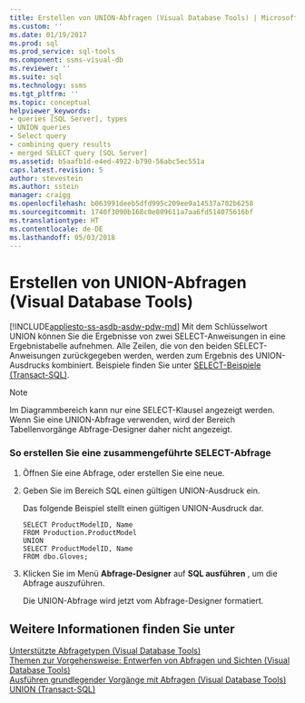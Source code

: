 ```yaml
---
title: Erstellen von UNION-Abfragen (Visual Database Tools) | Microsoft-Dokumentation
ms.custom: ''
ms.date: 01/19/2017
ms.prod: sql
ms.prod_service: sql-tools
ms.component: ssms-visual-db
ms.reviewer: ''
ms.suite: sql
ms.technology: ssms
ms.tgt_pltfrm: ''
ms.topic: conceptual
helpviewer_keywords:
- queries [SQL Server], types
- UNION queries
- Select query
- combining query results
- merged SELECT query [SQL Server]
ms.assetid: b5aafb1d-e4ed-4922-b790-56abc5ec551a
caps.latest.revision: 5
author: stevestein
ms.author: sstein
manager: craigg
ms.openlocfilehash: b063991deeb5dfd995c209ee9a14537a702b6258
ms.sourcegitcommit: 1740f3090b168c0e809611a7aa6fd514075616bf
ms.translationtype: HT
ms.contentlocale: de-DE
ms.lasthandoff: 05/03/2018
---
```

# <a name="create-union-queries-visual-database-tools"></a>Erstellen von UNION-Abfragen (Visual Database Tools)
[!INCLUDE[appliesto-ss-asdb-asdw-pdw-md](../../includes/appliesto-ss-asdb-asdw-pdw-md.md)]
Mit dem Schlüsselwort UNION können Sie die Ergebnisse von zwei SELECT-Anweisungen in eine Ergebnistabelle aufnehmen. Alle Zeilen, die von den beiden SELECT-Anweisungen zurückgegeben werden, werden zum Ergebnis des UNION-Ausdrucks kombiniert. Beispiele finden Sie unter [SELECT-Beispiele (Transact-SQL)](http://msdn.microsoft.com/en-us/9b9caa3d-e7d0-42e1-b60b-a5572142186c).  
  
> [!NOTE]  
> Im Diagrammbereich kann nur eine SELECT-Klausel angezeigt werden. Wenn Sie eine UNION-Abfrage verwenden, wird der Bereich Tabellenvorgänge Abfrage-Designer daher nicht angezeigt.  
  
### <a name="to-create-a-merged-select-query"></a>So erstellen Sie eine zusammengeführte SELECT-Abfrage  
  
1.  Öffnen Sie eine Abfrage, oder erstellen Sie eine neue.  
  
2.  Geben Sie im Bereich SQL einen gültigen UNION-Ausdruck ein.  
  
    Das folgende Beispiel stellt einen gültigen UNION-Ausdruck dar.  
  
    ```  
    SELECT ProductModelID, Name  
    FROM Production.ProductModel  
    UNION  
    SELECT ProductModelID, Name   
    FROM dbo.Gloves;  
    ```  
  
3.  Klicken Sie im Menü **Abfrage-Designer** auf **SQL ausführen** , um die Abfrage auszuführen.  
  
    Die UNION-Abfrage wird jetzt vom Abfrage-Designer formatiert.  
  
## <a name="see-also"></a>Weitere Informationen finden Sie unter  
[Unterstützte Abfragetypen (Visual Database Tools)](../../ssms/visual-db-tools/supported-query-types-visual-database-tools.md)  
[Themen zur Vorgehensweise: Entwerfen von Abfragen und Sichten (Visual Database Tools)](../../ssms/visual-db-tools/design-queries-and-views-how-to-topics-visual-database-tools.md)  
[Ausführen grundlegender Vorgänge mit Abfragen (Visual Database Tools)](../../ssms/visual-db-tools/perform-basic-operations-with-queries-visual-database-tools.md)  
[UNION (Transact-SQL)](http://msdn.microsoft.com/en-us/607c296f-8a6a-49bc-975a-b8d0c0914df7)  
  
